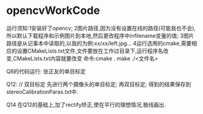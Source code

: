 # opencvWorkCode
  
 运行须知:1安装好了opencv;
 2图片路径,因为没有设置在线的路径(可能我也不会),所以默认下载程序和示例图片到本地,然后更改程序中infilename变量的值;
 3图片路径是从记事本中读取的,以我的为例:xx/xx/left.jpg...
 4运行选用的cmake,需要相应的设置CMakeLists.txt文件,文件要放在工作过目录下,运行程序名改变,CMakeLists.txt内容就要改变
 	命令:cmake .
	make
	 ./<文件名>

Q8的代码运行:
  张正友的单目标定
 
 
 Q12:
// 双目标定
 先进行两个摄像头的单目标定;
 再双目标定;
 得到的结果保存到stereoCalibrationParas.txt中.
 
 Q14
 在Q12的基础上,加了rectify矫正,使在平行的理想情况,极线画出.
